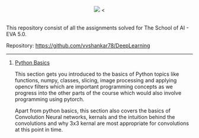 
<div align="center">
<img src=https://github.com/vvshankar78/DeepLearning/blob/master/Extensive%20VisionAI%20(EVA5)/Vision%20AI%20Logo.jpg?raw=true >
<
</div>

<br/>


This repository consist of all the assignments solved for The School of AI - EVA 5.0.

Repository: https://github.com/vvshankar78/DeepLearning

---

 1. [Python Basics](https://github.com/vvshankar78/DeepLearning/tree/master/Extensive%20VisionAI%20(EVA5)/01_Python_Basics)

     This section gets you introduced to the basics of Python topics like functions, numpy, classes, slicing, image processing and applying opencv filters which are important programming concepts as we progress into the other parts of the course which would also involve programming using pytorch.

     Apart from python basics, this section also covers the basics of Convolution Neural networks, kernals and the intuition behind the convolutions and why 3x3 kernal are most appropriate for convolutions at this point in time.
